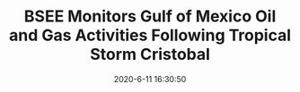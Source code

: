 ---
"title": "BSEE Monitors Gulf of Mexico Oil and Gas Activities Following Tropical Storm Cristobal"
"date": "2020-6-11 16:30:50"
"feed_name": "BSEE"
"feed_website": "https://www.bsee.gov/"
"feed_rss": "https://www.bsee.gov/feed/news-items/rss.xml"
"link": "https://www.bsee.gov/newsroom/latest-news/statements-and-releases/press-releases/bsee-monitors-gulf-of-mexico-oil-and-5"
"file": "_posts/2020-6-11-16-30-50_BSEE_ef8d3ca85cc1600856a20fa6f05a2c945c7e9bbc.md"
"accident": "0"
"drilling": "0"
"dead": "0"
"injured": "0"
---